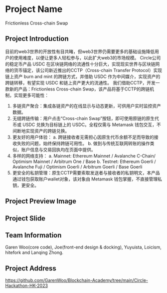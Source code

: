 # Project Name
Frictionless Cross-chain Swap
## Project Introduction
目前的web3世界的开放性有目共睹，但web3世界仍需要更多的基础设施降低用户的使用难度，以便让更多人轻松参与，以此扩大web3的市场规模。
Circle公司的稳定币产品 USDC 在区块链网络的流通性十分巨大，实现现实世界与区块链网络的货币锚定，该公司新近推出的CCTP（Cross-chain Transfer Protocol）实现链上资产 burn and mint 的跨链方式，并借助 USDC 作为中间媒介，实现资产的跨链转移，有望实现 USDC 和链上资产更大的流通性。
我们借助CCTP，开发一款新的产品：Frictionless Cross-chain Swap，该产品将基于CCTP的跨链机制，实现更多可能性：
1. 多链资产聚合：集成各链资产的在线显示与动态更新，可供用户实时监控资产数据。
2. 无缝跨链传输：用户点击“Cross-chain Swap”按钮，即可使用原链的原生代币或 USDC 兑换为目标链上的 USDC。全程仅需与 Metamask 钱包交互，不间断地实现资产的跨链兑换。
3. 更友好的用户体验：
     a. 跨链接收者无需担心因原生代币余额不足而导致的接收失败的问题，始终保持跨链可用性。
     b. 做到与传统互联网转账的操作类似，账户信息与交易回执均在页面中提供。
4. 多样的网络支持：
     a. Mainnet: Ethereum Mainnet / Avalanche C-Chain/ Optimism Mainnet / Arbitrum One / Base
     b. Testnet: Ethereum Goerli / Avalanche Fuji / Optimism Goerli / Arbitrum Goerli / Base Goerli
5. 更安全的私钥管理：原生CCTP需要索取发送者与接收者的私钥明文，本产品通过钱包获取账户wallet对象，该对象由 Metamask 钱包掌握，不直接管理私钥，更安全。

## Project Preview Image


## Project Slide


## Team Information
Garen Woo(core code), Joe(front-end design & docking), Yuyuista, Loicism, hitefork and Lanqing Zhong.
## Project Address
https://github.com/GarenWoo/Blockchain-Academy/tree/main/Circle-Hackathon-HK-2023
